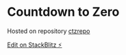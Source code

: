 <h1>Countdown to Zero</h1>

Hosted on repository [ctzrepo](https://github.com/Cesium72/ctzrepo)

[Edit on StackBlitz ⚡️](https://stackblitz.com/edit/countdowntozero)